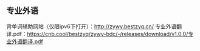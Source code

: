 ## 专业外语
背单词辅助网站（仅限ipv6下打开）：http://zywy.bestzyq.cn/
专业外语翻译.pdf：https://cnb.cool/bestzyq/zywy-bdc/-/releases/download/v1.0.0/专业外语翻译.pdf
